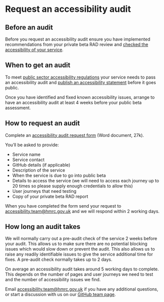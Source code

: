 # Request an accessibility audit

## Before an audit

Before you request an accessibility audit ensure you have implemented recommendations from your  private beta RAD review and [checked the accessibility of your service](check-your-services-accessibility-before-you-get-an-audit.md).

## When to get an audit

To meet [public sector accessibility regulations](https://www.gov.uk/guidance/accessibility-requirements-for-public-sector-websites-and-apps) your service needs to pass an accessibility audit and [publish an accessibility statement](publish-an-accessibility-statement-before-your-service-goes-public.md) before it goes public.

Once you have identified and fixed known accessibility issues, arrange to have an accessibility audit at least 4 weeks before your public beta assessment.

## How to request an audit

Complete an [accessibility audit request form](https://github.com/hmrc/accessibility/raw/master/docs/hmrc-accessibility-audit-request.docx) (Word document, 27k).

You’ll be asked to provide:

- Service name
- Service contact
- GitHub details (if applicable)
- Description of the service
- When the service is due to go into public beta
- Details to access the service (we will need to access each journey up to 20 times so please supply enough credentials to allow this)
- User journeys that need testing
- Copy of your private beta RAD report

When you have completed the form send your request to <accessibility.team@hmrc.gov.uk> and we will respond within 2 working days.

## How long an audit takes

We will normally carry out a pre-audit check of the service 2 weeks before your audit. This allows us to make sure there are no potential blocking issues which would slow down or prevent the audit. This also allows us to raise any readily identifiable issues to give the service additional time for fixes. A pre-audit check normally takes up to 2 days.

On average  an accessibility audit takes around 5 working days to complete. This depends on the number of pages and user journeys we need to test and the number of accessibility issues we find.

Email <accessibility.team@hmrc.gov.uk> if you have any additional questions, or start a discussion with us on our [GitHub team page](https://github.com/orgs/hmrc/teams/disc).
